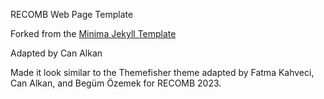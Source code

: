 
RECOMB Web Page Template

Forked from the [Minima Jekyll Template](https://github.com/jekyll/minima)

Adapted by Can Alkan

Made it look similar to the Themefisher theme adapted by  Fatma Kahveci, Can Alkan, and Begüm Özemek for RECOMB 2023.
